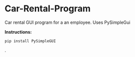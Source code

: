 # Car-Rental-Program
Car rental GUI program for a an employee. Uses PySimpleGui

**Instructions:**

`pip install PySimpleGUI`

.

